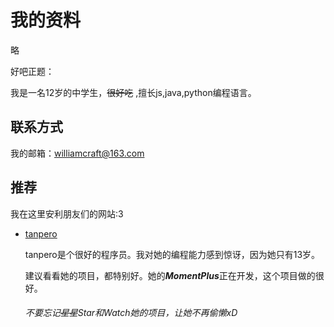 # 我的资料  

略  

  

好吧正题：  

我是一名12岁的中学生，~~很好吃~~ ,擅长js,java,python编程语言。  

## 联系方式

我的邮箱：<williamcraft@163.com>  

## 推荐

我在这里安利朋友们的网站:3  

+ [tanpero](https://tanpero.github.com)  

   tanpero是个很好的程序员。我对她的编程能力感到惊讶，因为她只有13岁。  

  建议看看她的项目，都特别好。她的***MomentPlus***正在开发，这个项目做的很好。  

  ###### 不要忘记~~星星~~Star和Watch她的项目，让她不再偷懒xD  

  